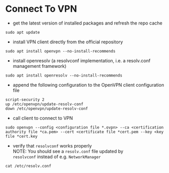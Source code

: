 # Connect To VPN

* get the latest version of installed packages and refresh the repo cache
```
sudo apt update
```

* install VPN client directly from the official repository
```
sudo apt install openvpn --no-install-recommends
```

* install openresolv (a resolvconf implementation, i.e. a resolv.conf management framework)
```
sudo apt install openresolv --no-install-recommends
```

* append the following configuration to the OpenVPN client configuration file
```
script-security 2
up /etc/openvpn/update-resolv-conf
down /etc/openvpn/update-resolv-conf
```

* call client to connect to VPN
```
sudo openvpn --config <configuration file *.ovpn> --ca <certification authority file *ca.pem> --cert <certificate file *cert.pem --key <key file *cert.key
```

* verify that ```resolvconf``` works properly\
NOTE: You should see a ```resolv.conf``` file updated by\
```resolvconf``` instead of e.g. ```NetworkManager```
```
cat /etc/resolv.conf
```
